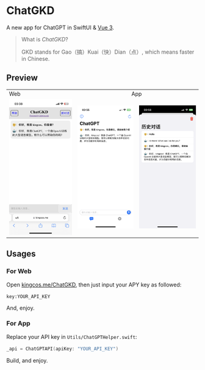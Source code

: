# ChatGKD

A new app for ChatGPT in SwiftUI & [Vue 3](https://kingcos.me/ChatGKD).

> What is *ChatGKD*?
>
> GKD stands for Gao（搞）Kuai（快）Dian（点）, which means faster in Chinese.

## Preview

<table>
  <tr>
    <td>Web</td>
    <td colspan="2"><center>App</center></td>
  </tr>
  <tr>
    <td><img src="https://github.com/kingcos/ChatGKD/blob/main/resources/web.jpeg?raw=true"></td>
    <td><img src="https://github.com/kingcos/ChatGKD/blob/main/resources/main.PNG?raw=true"></td>
    <td><img src="https://github.com/kingcos/ChatGKD/blob/main/resources/history.PNG?raw=true"></td>
  </tr>
</table>

## Usages

### For Web

Open [kingcos.me/ChatGKD](https://kingcos.me/ChatGKD), then just input your APY key as followed:

```
key:YOUR_API_KEY
```

And, enjoy.

### For App

Replace your API key in `Utils/ChatGPTHelper.swift`:

```swift
_api = ChatGPTAPI(apiKey: "YOUR_API_KEY")
```

Build, and enjoy.
